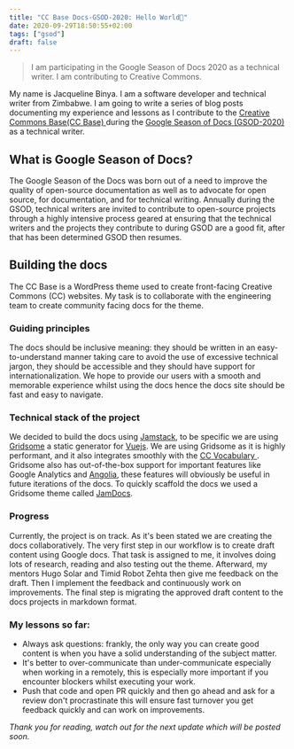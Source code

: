 ```yaml
---
title: "CC Base Docs-GSOD-2020: Hello World🚀"
date: 2020-09-29T18:50:55+02:00
tags: ["gsod"]
draft: false
---
```


> I am participating in the Google Season of Docs 2020 as a technical writer. I am contributing to Creative Commons.

My name is Jacqueline Binya. I am a software developer and technical writer from Zimbabwe. I am going to write a series of blog posts documenting my experience and lessons as I  contribute to the <a class="article-link" href="https://github.com/creativecommons/wp-theme-base"> Creative Commons Base(CC Base) </a>during the <a class="article-link" href="https://developers.google.com/season-of-docs">Google Season of Docs (GSOD-2020) </a> as a technical writer.

## What is Google Season of Docs?

The Google Season of the Docs was born out of a need to improve the quality of open-source documentation as well as to advocate for open source, for documentation, and for technical writing. Annually during the GSOD, technical writers are invited to contribute to open-source projects through a highly intensive process geared at ensuring that the technical writers and the projects they contribute to during GSOD are a good fit, after that has been determined GSOD then resumes.

## Building the docs
The CC Base is a WordPress theme used to create front-facing Creative Commons (CC) websites. My task is to collaborate with the engineering team to create community facing docs for the theme.

### Guiding principles
The docs should be inclusive meaning: they should be written in an easy-to-understand manner taking care to avoid the use of excessive technical jargon, they should be accessible and they should have support for internationalization. We hope to provide our users with a smooth and memorable experience whilst using the docs hence the docs site should be fast and easy to navigate.

### Technical stack of the project
We decided to build the docs using <a href="https://jamstack.org/" class="article-link">Jamstack</a>, to be specific we are using  <a href="https://gridsome.org/" class="article-link">Gridsome</a> a static generator for <a href="https://vuejs.org/" class="article-link">Vuejs</a>. We are using Gridsome as it is highly performant, and it also integrates smoothly with the <a href="https://cc-vocabulary.netlify.app/" class="article-link"> CC Vocabulary </a>. Gridsome also has out-of-the-box support for important features like Google Analytics and <a href="https://www.algolia.com/" class="article-link">Angolia</a>, these features will obviously be useful in future iterations of the docs. To quickly scaffold the docs we used a Gridsome theme called <a href="https://gridsome.org/starters/jamdocs/" class="article-link">JamDocs</a>.

### Progress
Currently, the project is on track. As it's been stated we are creating the docs collaboratively. The very first step in our workflow is to create draft content using Google docs. That task is assigned to me, it involves doing lots of research, reading and also testing out the theme. Afterward, my mentors Hugo Solar and Timid Robot Zehta then give me feedback on the draft. Then I implement the feedback and continuously work on improvements. The final step is migrating the approved draft content to the docs projects in markdown format.

### My lessons so far:
- Always ask questions: frankly, the only way you can create good content is when you have a solid understanding of the subject matter.
- It's better to over-communicate than under-communicate especially when working in a remotely, this is especially more important if you encounter blockers whilst executing your work.
- Push that code and open PR quickly and then go ahead and ask for a review don't procrastinate this will ensure  fast turnover you get feedback quickly and can work on improvements.

_Thank you for reading, watch out for the next update which will be posted soon._